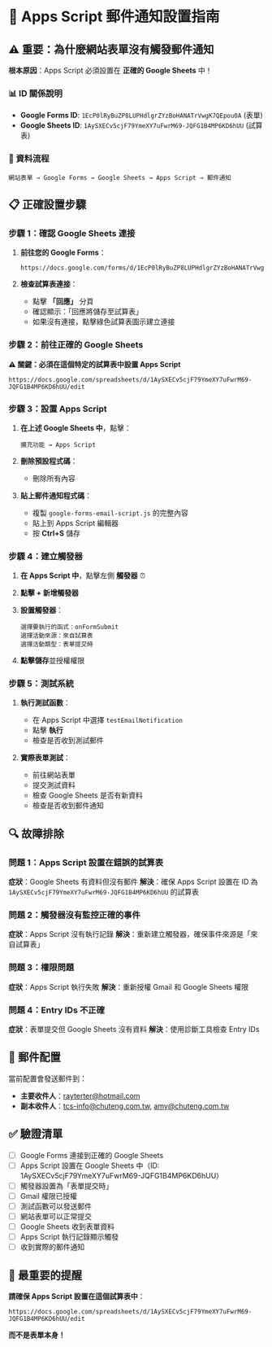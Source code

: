 # 🔧 Apps Script 郵件通知設置指南

## ⚠️ 重要：為什麼網站表單沒有觸發郵件通知

**根本原因**：Apps Script 必須設置在 **正確的 Google Sheets** 中！

### 📊 ID 關係說明

- **Google Forms ID**: `1EcP0lRyBuZP8LUPHdlgrZYzBoHANATrVwgK7QEpou0A` (表單)
- **Google Sheets ID**: `1AySXECv5cjF79YmeXY7uFwrM69-JQFG1B4MP6KD6hUU` (試算表)

### 🔄 資料流程

```
網站表單 → Google Forms → Google Sheets → Apps Script → 郵件通知
```

## 📋 正確設置步驟

### 步驟 1：確認 Google Sheets 連接

1. **前往您的 Google Forms**：
   ```
   https://docs.google.com/forms/d/1EcP0lRyBuZP8LUPHdlgrZYzBoHANATrVwgK7QEpou0A/edit
   ```

2. **檢查試算表連接**：
   - 點擊 **「回應」** 分頁
   - 確認顯示：「回應將儲存至試算表」
   - 如果沒有連接，點擊綠色試算表圖示建立連接

### 步驟 2：前往正確的 Google Sheets

**⚠️ 關鍵：必須在這個特定的試算表中設置 Apps Script**

```
https://docs.google.com/spreadsheets/d/1AySXECv5cjF79YmeXY7uFwrM69-JQFG1B4MP6KD6hUU/edit
```

### 步驟 3：設置 Apps Script

1. **在上述 Google Sheets 中**，點擊：
   ```
   擴充功能 → Apps Script
   ```

2. **刪除預設程式碼**：
   - 刪除所有內容

3. **貼上郵件通知程式碼**：
   - 複製 `google-forms-email-script.js` 的完整內容
   - 貼上到 Apps Script 編輯器
   - 按 **Ctrl+S** 儲存

### 步驟 4：建立觸發器

1. **在 Apps Script 中**，點擊左側 **觸發器** ⏰

2. **點擊 + 新增觸發器**

3. **設置觸發器**：
   ```
   選擇要執行的函式：onFormSubmit
   選擇活動來源：來自試算表
   選擇活動類型：表單提交時
   ```

4. **點擊儲存**並授權權限

### 步驟 5：測試系統

1. **執行測試函數**：
   - 在 Apps Script 中選擇 `testEmailNotification`
   - 點擊 **執行**
   - 檢查是否收到測試郵件

2. **實際表單測試**：
   - 前往網站表單
   - 提交測試資料
   - 檢查 Google Sheets 是否有新資料
   - 檢查是否收到郵件通知

## 🔍 故障排除

### 問題 1：Apps Script 設置在錯誤的試算表

**症狀**：Google Sheets 有資料但沒有郵件
**解決**：確保 Apps Script 設置在 ID 為 `1AySXECv5cjF79YmeXY7uFwrM69-JQFG1B4MP6KD6hUU` 的試算表

### 問題 2：觸發器沒有監控正確的事件

**症狀**：Apps Script 沒有執行記錄
**解決**：重新建立觸發器，確保事件來源是「來自試算表」

### 問題 3：權限問題

**症狀**：Apps Script 執行失敗
**解決**：重新授權 Gmail 和 Google Sheets 權限

### 問題 4：Entry IDs 不正確

**症狀**：表單提交但 Google Sheets 沒有資料
**解決**：使用診斷工具檢查 Entry IDs

## 📧 郵件配置

當前配置會發送郵件到：
- **主要收件人**：rayterter@hotmail.com
- **副本收件人**：tcs-info@chuteng.com.tw, amy@chuteng.com.tw

## ✅ 驗證清單

- [ ] Google Forms 連接到正確的 Google Sheets
- [ ] Apps Script 設置在 Google Sheets 中（ID: 1AySXECv5cjF79YmeXY7uFwrM69-JQFG1B4MP6KD6hUU）
- [ ] 觸發器設置為「表單提交時」
- [ ] Gmail 權限已授權
- [ ] 測試函數可以發送郵件
- [ ] 網站表單可以正常提交
- [ ] Google Sheets 收到表單資料
- [ ] Apps Script 執行記錄顯示觸發
- [ ] 收到實際的郵件通知

## 🎯 最重要的提醒

**請確保 Apps Script 設置在這個試算表中**：
```
https://docs.google.com/spreadsheets/d/1AySXECv5cjF79YmeXY7uFwrM69-JQFG1B4MP6KD6hUU/edit
```

**而不是表單本身！**